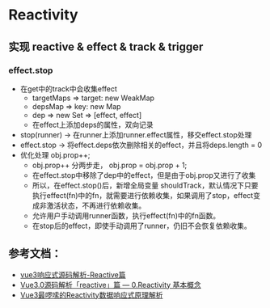 # Reactivity
## 实现 reactive & effect & track & trigger


### effect.stop
* 在get中的track中会收集effect
  - targetMaps => target: new WeakMap
  - depsMap => key: new Map
  - dep => new Set => [effect, effect]
  - 在effect上添加deps的属性，双向记录
* stop(runner) -> 在runner上添加runner.effect属性，移交effect.stop处理
* effect.stop -> 将effect.deps依次删除相关的effect，并且将deps.length = 0
* 优化处理 obj.prop++; 
  - obj.prop++ 分两步走， obj.prop = obj.prop + 1;
  - 在effect.stop中移除了dep中的effect，但是由于obj.prop又进行了收集
  - 所以，在effect.stop()后，新增全局变量 shouldTrack，默认情况下只要执行effect(fn)中的fn，就需要进行依赖收集，如果调用了stop，effect变成非激活状态，不再进行依赖收集。
  - 允许用户手动调用runner函数，执行effect(fn)中的fn函数。
  - 在stop后的effect，即使手动调用了runner，仍旧不会恢复依赖收集。


## 参考文档：
* [vue3响应式源码解析-Reactive篇](https://juejin.cn/post/6844903969894973448)
* [Vue3.0源码解析「reactive」篇 — 0.Reactivity 基本概念](https://juejin.cn/post/6997690005707554823)
* [Vue3最啰嗦的Reactivity数据响应式原理解析](https://juejin.cn/post/6965646653076439048)